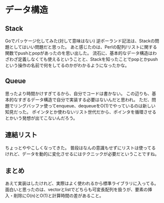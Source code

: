 データ構造
===

## Stack

Goでパッケージ化してみた(対して意味はない)
逆ポーランド記法は、Stackの問題としてはいい問題だと思った。
あと感じたのは、Perlの配列/リストに関する関数でpushとpopがあったのを思い出した。
流石に、基本的なデータ構造はわざわざ定義しなくても使えるということと、Stackを知ったことでpopとかpushという操作の名前で何をしてるのかがわかるようになったかな。

## Queue

思ったより時間かけすぎてるから、自分でコードは書かない。
この辺りも、基本的なすぎるデータ構造で自分で実装する必要はないんだと思われ。
ただ、問題でリングバッファ使ってenqueue、dequeueをO(1)でやっているのは新しい知見だった。
ポインタとか使わないリスト世代だから、ポインタを循環させるとかいう発想が出てこないんだろう。

## 連結リスト
ちょっとややこしくなってきた。
普段はなんの意識もせずにリストは使ってるけれど、データを動的に変化させるにはテクニックが必要だということですね。

## まとめ

あえて実装はしたけれど、実際はよく使われるから標準ライブラリに入ってる。
面白いと思ったのは、vectorとlistでどちらも可変長配列を扱うが、要素の挿入・削除にO(n)とO(1)と計算時間の差があること。

